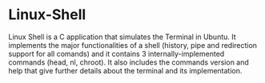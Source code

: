 # Linux-Shell
Linux Shell is a C application that simulates the Terminal in Ubuntu.
It implements the major functionalities of a shell (history, pipe and redirection support for all comands) and it contains 3 internally-implemented commands (head, nl, chroot).
It also includes the commands version and help that give further details about the terminal and its implementation.
